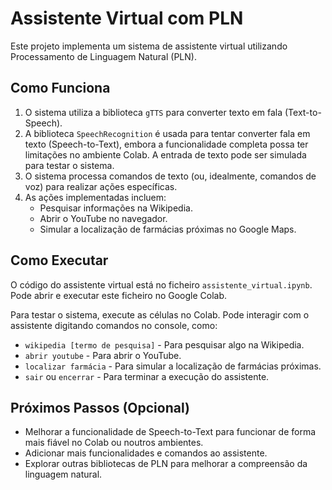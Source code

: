 # Assistente Virtual com PLN

Este projeto implementa um sistema de assistente virtual utilizando Processamento de Linguagem Natural (PLN).

## Como Funciona

1.  O sistema utiliza a biblioteca `gTTS` para converter texto em fala (Text-to-Speech).
2.  A biblioteca `SpeechRecognition` é usada para tentar converter fala em texto (Speech-to-Text), embora a funcionalidade completa possa ter limitações no ambiente Colab. A entrada de texto pode ser simulada para testar o sistema.
3.  O sistema processa comandos de texto (ou, idealmente, comandos de voz) para realizar ações específicas.
4.  As ações implementadas incluem:
    * Pesquisar informações na Wikipedia.
    * Abrir o YouTube no navegador.
    * Simular a localização de farmácias próximas no Google Maps.

## Como Executar

O código do assistente virtual está no ficheiro `assistente_virtual.ipynb`. Pode abrir e executar este ficheiro no Google Colab.

Para testar o sistema, execute as células no Colab. Pode interagir com o assistente digitando comandos no console, como:

* `wikipedia [termo de pesquisa]` - Para pesquisar algo na Wikipedia.
* `abrir youtube` - Para abrir o YouTube.
* `localizar farmácia` - Para simular a localização de farmácias próximas.
* `sair` ou `encerrar` - Para terminar a execução do assistente.

## Próximos Passos (Opcional)

* Melhorar a funcionalidade de Speech-to-Text para funcionar de forma mais fiável no Colab ou noutros ambientes.
* Adicionar mais funcionalidades e comandos ao assistente.
* Explorar outras bibliotecas de PLN para melhorar a compreensão da linguagem natural.
